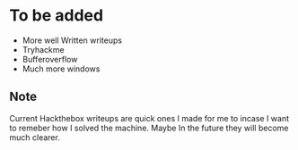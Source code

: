 # To be added

* More well Written writeups
* Tryhackme
* Bufferoverflow 
* Much more windows

## Note

Current Hackthebox writeups are quick ones I made for me to incase I want to remeber how I solved the machine. Maybe In the future they will become much clearer.
